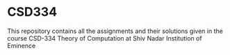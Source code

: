 # CSD334
This repository contains all the assignments and their solutions given in the course CSD-334 Theory of Computation at Shiv Nadar Institution of Eminence

